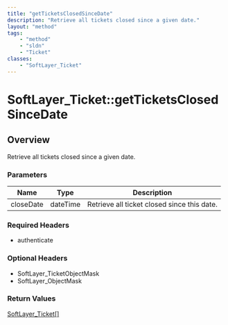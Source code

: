 ```yaml
---
title: "getTicketsClosedSinceDate"
description: "Retrieve all tickets closed since a given date."
layout: "method"
tags:
    - "method"
    - "sldn"
    - "Ticket"
classes:
    - "SoftLayer_Ticket"
---
```

# SoftLayer_Ticket::getTicketsClosedSinceDate
## Overview 
Retrieve all tickets closed since a given date. 

### Parameters 
|Name | Type | Description |
| --- | --- | --- |
|closeDate| dateTime| Retrieve all ticket closed since this date.|


### Required Headers
* authenticate

### Optional Headers
* SoftLayer_TicketObjectMask
* SoftLayer_ObjectMask

### Return Values
<a href='/reference/datatypes/SoftLayer_Ticket'>SoftLayer_Ticket[] </a>

